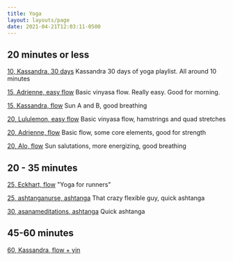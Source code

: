 ```yaml
---
title: Yoga
layout: layouts/page
date: 2021-04-21T12:03:11-0500
---
```


## 20 minutes or less

[10, Kassandra, 30 days](https://www.youtube.com/playlist?list=PLW0v0k7UCVrlLpvX-rz-mrGCoElFpj44D)
Kassandra 30 days of yoga playlist. All around 10 minutes

[15, Adrienne, easy flow](https://youtu.be/oifIkMgm40o)
Basic vinyasa flow. Really easy. Good for morning.

[15, Kassandra, flow](https://youtu.be/ZP34IA0d8LI)
Sun A and B, good breathing

[20, Lululemon, easy flow](https://youtu.be/KEYSO-Tc2Go)
Basic vinyasa flow, hamstrings and quad stretches

[20, Adrienne, flow](https://youtu.be/b1H3xO3x_Js)
Basic flow, some core elements, good for strength

[20, Alo, flow](https://youtu.be/3Elmwad8XDI)
Sun salutations, more energizing, good breathing

## 20 - 35 minutes
[25, Eckhart, flow](https://youtu.be/of2spyCtUkw)
"Yoga for runners"

[25, ashtanganurse, ashtanga](https://youtu.be/zAo4qHnQfSg)
That crazy flexible guy, quick ashtanga

[30, asanameditations, ashtanga](https://youtu.be/e5v-PmuuWdA)
Quick ashtanga

## 45-60 minutes
[60, Kassandra, flow + yin](https://youtu.be/YlpYahjik90)